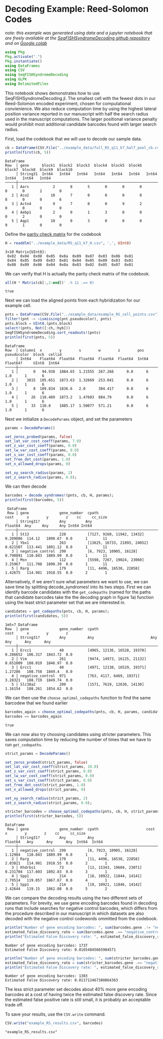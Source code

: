 # Decoding Example: Reed-Solomon Codes

*note: this example was generated using data and a jupyter notebook that are freely available at the [SeqFISHSyndromeDecoding github repository](https://github.com/CaiGroup/SeqFISHSyndromeDecoding) and on [Google colab](https://colab.research.google.com/github/CaiGroup/SeqFISHSyndromeDecoding.jl/blob/master/example_notebook/colab/example_decode_RS_colab.jl.ipynb)*

```julia
using Pkg
Pkg.activate(".")
Pkg.instantiate()
using DataFrames
using CSV
using SeqFISHSyndromeDecoding
using GLPK
using DelimitedFiles
```    

This notebook shows demonstrates how to use SeqFISHSyndromeDecoding.jl. The smallest cell with the fewest dots in our Reed-Solomon encoded experiment, chosen for computational convienience. We also reduce computation time by using the highest lateral position variance reported in our manuscript with half the search radius used in the manuscript computations. The larger positional variance penalty would prohibit most additional candidate barcodes found with larger search radius.

First, load the codebook that we will use to decode our sample data.


```julia
cb = DataFrame(CSV.File("../example_data/full_RS_q11_k7_half_pool_cb.csv"))
println(first(cb, 5))
```

    DataFrame
    Row  │ gene      block1  block2  block3  block4  block5  block6  block7  block8  block9  block10 
         │ String31  Int64   Int64   Int64   Int64   Int64   Int64   Int64   Int64   Int64   Int64   
    ─────┼───────────────────────────────────────────────────────────────────────────────────────────
       1 │ Aars           2       8       5       0       0       0       0       0       2        0
       2 │ Aco2          10       7       0       0       0       0       8       0       0        6
       3 │ Actn4          9       7       0       0       9       2       0       0       0        0
       4 │ Aebp1          2       0       1       3       0       0       0       2       0        0
       5 │ Aqp1          10       0       3       0       0       0       9       1       0        0
    

Define the [parity check matrix](https://en.wikipedia.org/wiki/Parity-check_matrix) for the codebook


```julia
H = readdlm("../example_data/RS_q11_k7_H.csv", ',', UInt8)
```




    3×10 Matrix{UInt8}:
     0x02  0x04  0x08  0x05  0x0a  0x09  0x07  0x03  0x06  0x01
     0x04  0x05  0x09  0x03  0x01  0x04  0x05  0x09  0x03  0x01
     0x08  0x09  0x06  0x04  0x0a  0x03  0x02  0x05  0x07  0x01



We can verify that H is actually the parity check matrix of the codebook.


```julia
all(H * Matrix(cb[:,2:end])' .% 11 .== 0)
```




    true



Next we can load the aligned points from each hybridization for our example cell.


```julia
pnts = DataFrame(CSV.File("../example_data/example_RS_cell_points.csv"))
filter!(pnt -> ~ismissing(pnt.pseudocolor), pnts)
pnts.block = UInt8.(pnts.block)
select!(pnts, Not([:ch,:hyb]))
SeqFISHSyndromeDecoding.sort_readouts!(pnts)
println(first(pnts, 5))
```

    DataFrame
    Row  │ Column1  x        y        s        w        z        pos    pseudocolor  block  cellid 
         │ Int64    Float64  Float64  Float64  Float64  Float64  Int64  Float64?     UInt8  Int64  
    ─────┼─────────────────────────────────────────────────────────────────────────────────────────
       1 │       0   94.938  1884.65  1.21555  267.268      0.0      6          1.0      1       6
       2 │    3815  105.651  1873.63  1.32669  253.041      0.0      6          1.0      1       6
       3 │       8  109.834  1836.6   2.0      304.417      0.0      6          1.0      1       6
       4 │      26  110.489  1873.2   1.47603  884.79       0.0      6          1.0      1       6
       5 │      33  110.8    1885.17  1.50077  571.21       0.0      6          1.0      1       6
    

Next we initialize a ```DecodeParams``` object, and set the parameters


```julia
params = DecodeParams()

set_zeros_probed(params, false)
set_lat_var_cost_coeff(params, 7.0)
set_z_var_cost_coeff(params, 0.0)
set_lw_var_cost_coeff(params, 0.0)
set_s_var_cost_coeff(params, 0.0)
set_free_dot_cost(params, 1.0)
set_n_allowed_drops(params, 0)

set_xy_search_radius(params, 2)
set_z_search_radius(params, 0.0);
```

We can then decode


```julia
barcodes = decode_syndromes!(pnts, cb, H, params);
println(first(barcodes, 5))
```


     DataFrame
     Row │ gene              gene_number  cpath                         cost      x        y        z    cc     cc_size 
         │ String31?         Any         Any                          Float64  Any     Any     Any Int64 Int64   
    ─────┼──────────────────────────────────────────────────────────────────────────────────────────────────────────────
       1 │ St13              220          [7127, 9160, 11942, 13432]    0.209086  114.12   1890.67  0.0      1       11
       2 │ Ybx1              263          [13625, 16733, 21893, 24052]  0.621507  113.441  1891.12  0.0      1       11
       3 │ negative_control  299          [6, 7923, 10905, 16128]       0.790891  110.843  1889.99  0.0      1       11
       4 │ Msn               112          [5598, 7267, 19024, 23060]    3.25967   111.708  1890.39  0.0      1       11
       5 │ Rarg              179          [11, 4496, 16538, 22858]      1.42675   114.981  1918.55  0.0      2        1
    

Alternatively, if we aren't sure what parameters we want to use, we can save time by splitting decode_syndromes! into its two steps. First we can identify barcode candidates with the ```get_codepaths``` (named for the paths that candidate barcodes take the the decoding graph in figure 1a) function using the least strict parameter set that we are interested in.


```julia
candidates = get_codepaths(pnts, cb, H, params);
println(first(candidates, 5))

```

    1m5×7 DataFrame
    Row  │ gene              gene_number  cpath                        cost      x        y        z  
         │ String31?         Any          Any                          Any       Any      Any      Any
    ─────┼─────────────────────────────────────────────────────────────────────────────────────────────
       1 │ Ercc1             40           [4965, 12136, 16528, 19370]  0.286652  106.317  1843.72  0.0
       2 │ Vim               261          [9474, 14973, 16125, 21132]  0.651009  108.019  1846.97  0.0
       3 │ Ercc1             40           [4971, 12138, 16529, 19371]  1.27286   108.758  1849.4   0.0
       4 │ negative_control  971          [763, 4117, 6469, 19371]     3.28321   108.719  1849.74  0.0
       5 │ Slc38a2           209          [1571, 7619, 12630, 14130]   1.16154   108.261  1854.62  0.0
    

We can then use the ```choose_optimal_codepaths``` function to find the same barcodew that we found earlier


```julia
barcodes_again = choose_optimal_codepaths(pnts, cb, H, params, candidates, GLPK.Optimizer)
barcodes == barcodes_again
```




    true



We can now also try choosing candidates using stricter parameters. This saves computation time by reducing the number of times that we have to run ```get_codepaths```.


```julia
strict_params = DecodeParams()

set_zeros_probed(strict_params, false)
set_lat_var_cost_coeff(strict_params, 10.0)
set_z_var_cost_coeff(strict_params, 0.0)
set_lw_var_cost_coeff(strict_params, 0.0)
set_s_var_cost_coeff(strict_params, 0.0)
set_free_dot_cost(strict_params, 1.0)
set_n_allowed_drops(strict_params, 0)

set_xy_search_radius(strict_params, 2)
set_z_search_radius(strict_params, 0.0);

stricter_barcodes = choose_optimal_codepaths(pnts, cb, H, strict_params, candidates, GLPK.Optimizer)
println(first(stricter_barcodes, 5))
```

    DataFrame
     Row │ gene              gene_number  cpath                      cost      x        y        z    cc     cc_size
         │ String31?         Any          Any                        Float64   Any      Any      Any  Int64  Int64   
    ─────┼───────────────────────────────────────────────────────────────────────────────────────────────────────────
       1 │ negative_control  299          [6, 7923, 10905, 16128]    1.12984   110.843  1889.99  0.0      1        2
       2 │ Rarg              179          [11, 4496, 16538, 22858]   2.03821   114.981  1918.55  0.0      2        1
       3 │ Khdrbs1           73           [13, 15343, 19604, 23071]  0.231704  117.603  1892.83  0.0      3        1
       4 │ Spp1              214          [18, 10922, 11844, 14141]  2.79514   119.057  1867.67  0.0      4        1
       5 │ Spp1              214          [19, 10921, 11846, 14142]  2.42644   119.15   1862.08  0.0      5        2
    

We can compare the decoding results using the two different sets of parameters. For brevity, we use gene encoding barcodes found in decoding runs that include searches for negative control barcodes, which differs from the procedure described in our manuscript in which datasets are also decoded with the negative control codewords ommitted from the codebook.


```julia
println("Number of gene encoding barcodes: ", sum(barcodes.gene .!= "negative_control"))
estimated_false_discovery_rate = sum(barcodes.gene .== "negative_control")*sum(cb.gene .!= "negative_control")/sum(cb.gene .== "negative_control")/sum(barcodes.gene .!= "negative_control")
println("Estimated False Discovery rate: ", estimated_false_discovery_rate)
```

    Number of gene encoding barcodes: 1737
    Estimated False Discovery rate: 0.01654845665984571
    


```julia
println("Number of gene encoding barcodes: ", sum(stricter_barcodes.gene .!= "negative_control"))
estimated_false_discovery_rate = sum(stricter_barcodes.gene .== "negative_control")*sum(cb.gene .!= "negative_control")/sum(cb.gene .== "negative_control")/sum(stricter_barcodes.gene .!= "negative_control")
println("Estimated False Discovery rate: ", estimated_false_discovery_rate)
```

    Number of gene encoding barcodes: 1303
    Estimated False Discovery rate: 0.011712467380864363
    

The less strict parameter set decodes about 40% more gene encoding barcodes at a cost of having twice the estimated false discovery rate. Since the estimated false positive rate is still small, it is probably an acceptable trade off.

To save your results, use the ```CSV.write``` command.


```julia
CSV.write("example_RS_results.csv", barcodes)
```




    "example_RS_results.csv"


